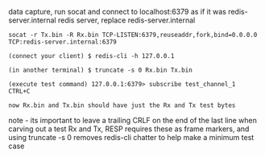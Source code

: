 data capture, run socat and connect to localhost:6379 as if it was redis-server.internal redis server, replace redis-server.internal
```
socat -r Tx.bin -R Rx.bin TCP-LISTEN:6379,reuseaddr,fork,bind=0.0.0.0 TCP:redis-server.internal:6379

(connect your client) $ redis-cli -h 127.0.0.1

(in another terminal) $ truncate -s 0 Rx.bin Tx.bin

(execute test command) 127.0.0.1:6379> subscribe test_channel_1
CTRL+C

now Rx.bin and Tx.bin should have just the Rx and Tx test bytes

```

note - its important to leave a trailing CRLF on the end of the last line when carving out a test Rx and Tx, RESP requires these as frame markers, and using truncate -s 0 removes redis-cli chatter to help make a minimum test case


